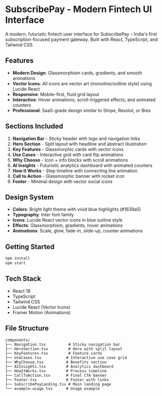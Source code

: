 # SubscribePay - Modern Fintech UI Interface

A modern, futuristic fintech user interface for SubscribePay – India's first subscription-focused payment gateway. Built with React, TypeScript, and Tailwind CSS.

## Features

- **Modern Design**: Glassmorphism cards, gradients, and smooth animations
- **Vector Icons**: All icons are vector art (monoline/outline style) using Lucide React
- **Responsive**: Mobile-first, fluid grid layout
- **Interactive**: Hover animations, scroll-triggered effects, and animated counters
- **Professional**: SaaS-grade design similar to Stripe, Revolut, or Brex

## Sections Included

1. **Navigation Bar** - Sticky header with logo and navigation links
2. **Hero Section** - Split layout with headline and abstract illustration
3. **Key Features** - Glassmorphic cards with vector icons
4. **Use Cases** - Interactive grid with card flip animations
5. **Why Choose** - Icon + info blocks with scroll animations
6. **AI Insights** - Futuristic analytics dashboard with animated counters
7. **How It Works** - Step timeline with connecting line animation
8. **Call to Action** - Glassmorphic banner with rocket icon
9. **Footer** - Minimal design with vector social icons

## Design System

- **Colors**: Bright light theme with vivid blue highlights (#1639a5)
- **Typography**: Inter font family
- **Icons**: Lucide React vector icons in blue outline style
- **Effects**: Glassmorphism, gradients, hover animations
- **Animations**: Scale, glow, fade-in, slide-up, counter animations

## Getting Started

```bash
npm install
npm start
```

## Tech Stack

- React 18
- TypeScript
- Tailwind CSS
- Lucide React (Vector Icons)
- Framer Motion (Animations)

## File Structure

```
components/
├── Navigation.tsx          # Sticky navigation bar
├── HeroSection.tsx         # Hero with split layout
├── KeyFeatures.tsx         # Feature cards
├── UseCases.tsx           # Interactive use case grid
├── WhyChoose.tsx          # Benefits section
├── AIInsights.tsx         # Analytics dashboard
├── HowItWorks.tsx         # Process timeline
├── CallToAction.tsx       # Final CTA banner
├── Footer.tsx             # Footer with links
├── SubscribePayLanding.tsx # Main landing page
└── example-usage.tsx      # Usage example
```